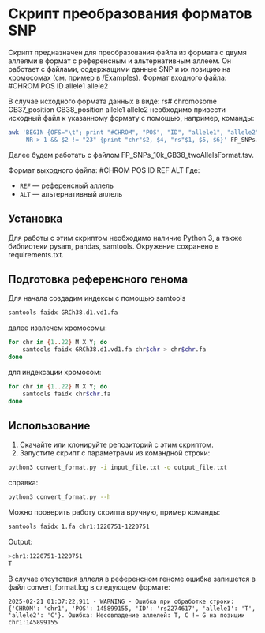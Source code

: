# Скрипт преобразования форматов SNP

Скрипт предназначен для преобразования файла из формата с двумя аллеями в формат с референсным и альтернативным аллеем. 
Он работает с файлами, содержащими данные SNP и их позицию на хромосомах (см. пример в /Examples).
Формат входного файла: #CHROM POS ID allele1 allele2


В случае исходного формата данных в виде: rs#     chromosome      GB37_position   GB38_position   allele1 allele2
необходимо привести исходный файл к указанному формату с помощью, например, команды:

```bash
awk 'BEGIN {OFS="\t"; print "#CHROM", "POS", "ID", "allele1", "allele2"} 
     NR > 1 && $2 != "23" {print "chr"$2, $4, "rs"$1, $5, $6}' FP_SNPs.txt > FP_SNPs_10k_GB38_twoAllelsFormat.tsv
```
Далее будем работать с файлом FP_SNPs_10k_GB38_twoAllelsFormat.tsv.

Формат выходного файла: #CHROM POS ID REF ALT
Где:
- `REF` — референсный аллель
- `ALT` — альтернативный аллель

## Установка

Для работы с этим скриптом необходимо наличие Python 3, а также библиотеки pysam, pandas, samtools. 
Окружение сохранено в requirements.txt. 


## Подготовка референсного генома

Для начала создадим индексы c помощью samtools
```bash
samtools faidx GRCh38.d1.vd1.fa
```
далее извлечем хромосомы:

```bash
for chr in {1..22} M X Y; do
    samtools faidx GRCh38.d1.vd1.fa chr$chr > chr$chr.fa
done
```

для индексации хромосом: 
```bash
for chr in {1..22} M X Y; do
    samtools faidx chr$chr.fa
done
```

## Использование

1. Скачайте или клонируйте репозиторий с этим скриптом.
2. Запустите скрипт с параметрами из командной строки:

```bash
python3 convert_format.py -i input_file.txt -o output_file.txt
```

справка:
```bash
python3 convert_format.py --h
```

Можно проверить работу скрипта вручную, пример команды:
```bash
samtools faidx 1.fa chr1:1220751-1220751
```

Output:
```bash
>chr1:1220751-1220751
T
```

В случае отсутствия аллеля в референсном геноме ошибка запишется в файл convert_format.log в следующем формате:

```
2025-02-21 01:37:22,911 - WARNING - Ошибка при обработке строки: {'CHROM': 'chr1', 'POS': 145899155, 'ID': 'rs2274617', 'allele1': 'T', 'allele2': 'C'}. Ошибка: Несовпадение аллелей: T, C != G на позиции chr1:145899155
```

